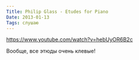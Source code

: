 ```yaml
---
Title: Philip Glass - Etudes for Piano
Date: 2013-01-13
Tags: слушаю
---
```


https://www.youtube.com/watch?v=hebUyOR6B2c

Вообще, все этюды очень клевые!
